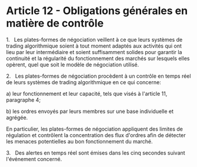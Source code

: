 # Article 12 - Obligations générales en matière de contrôle


1.   Les plates-formes de négociation veillent à ce que leurs systèmes de trading algorithmique soient à tout moment adaptés aux activités qui ont lieu par leur intermédiaire et soient suffisamment solides pour garantir la continuité et la régularité du fonctionnement des marchés sur lesquels elles opèrent, quel que soit le modèle de négociation utilisé.

2.   Les plates-formes de négociation procèdent à un contrôle en temps réel de leurs systèmes de trading algorithmique en ce qui concerne:

a) leur fonctionnement et leur capacité, tels que visés à l'article 11, paragraphe 4;

b) les ordres envoyés par leurs membres sur une base individuelle et agrégée.

En particulier, les plates-formes de négociation appliquent des limites de régulation et contrôlent la concentration des flux d'ordres afin de détecter les menaces potentielles au bon fonctionnement du marché.

3.   Des alertes en temps réel sont émises dans les cinq secondes suivant l'événement concerné.
